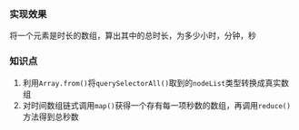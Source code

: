 ### 实现效果
将一个元素是时长的数组，算出其中的总时长，为多少小时，分钟，秒

### 知识点

1.  利用`Array.from()`将`querySelectorAll()`取到的`nodeList`类型转换成真实数组
2.  对时间数组链式调用`map()`获得一个存有每一项秒数的数组，再调用`reduce()`方法得到总秒数
